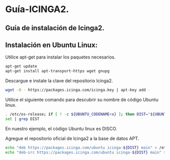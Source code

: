 # Guía-ICINGA2.
## Guía de instalación de Icinga2.
## Instalación en Ubuntu Linux:

Utilice apt-get para instalar los paquetes necesarios.
```bash
apt-get update
apt-get install apt-transport-https wget gnupg
```
Descargue e instale la clave del repositorio Icinga2.

```bash
wget -O - https://packages.icinga.com/icinga.key | apt-key add -
```
Utilice el siguiente comando para descubrir su nombre de código Ubuntu linux.
```bash
. /etc/os-release; if [ ! -z ${UBUNTU_CODENAME+x} ]; then DIST="${UBUNTU_CODENAME}"; else DIST="$(lsb_release -c| awk '{print $2}')"; fi;
set | grep DIST
```
En nuestro ejemplo, el código Ubuntu linux es DISCO.

Agregue el repositorio oficial de Icinga2 a la base de datos APT.
```bash
echo "deb https://packages.icinga.com/ubuntu icinga-${DIST} main" > /etc/apt/sources.list.d/${DIST}-icinga.list
echo "deb-src https://packages.icinga.com/ubuntu icinga-${DIST} main" >> /etc/apt/sources.list.d/${DIST}-icinga.list
```
